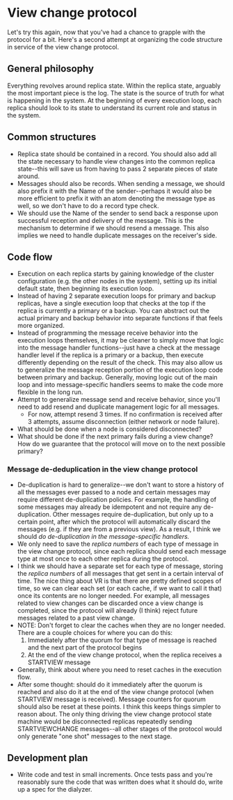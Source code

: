 # View change protocol
Let's try this again, now that you've had a chance to grapple with the protocol
for a bit. Here's a second attempt at organizing the code structure in service
of the view change protocol.

## General philosophy
Everything revolves around replica state. Within the replica state, arguably the
most important piece is the log. The state is the source of truth for what is
happening in the system. At the beginning of every execution loop, each replica
should look to its state to understand its current role and status in the system.

## Common structures
- Replica state should be contained in a record. You should also add all the
state necessary to handle view changes into the common replica state--this will
save us from having to pass 2 separate pieces of state around.
- Messages should also be records. When sending a message, we should also prefix
it with the Name of the sender--perhaps it would also be more efficient to
prefix it with an atom denoting the message type as well, so we don't have to
do a record type check.
- We should use the Name of the sender to send back a response upon successful
reception and delivery of the message. This is the mechanism to determine if we
should resend a message. This also implies we need to handle duplicate messages
on the receiver's side.

## Code flow
- Execution on each replica starts by gaining knowledge of the cluster
configuration (e.g. the other nodes in the system), setting up its initial
default state, then beginning its execution loop.
- Instead of having 2 separate execution loops for primary and backup replicas,
have a single execution loop that checks at the top if the replica is
currently a primary or a backup. You can abstract out the actual primary and
backup behavior into separate functions if that feels more organized.
- Instead of programming the message receive behavior into the execution loops
themselves, it may be cleaner to simply move that logic into the message handler
functions--just have a check at the message handler level if the replica is a
primary or a backup, then execute differently depending on the result of the
check. This may also allow us to generalize the message reception portion of the
execution loop code between primary and backup. Generally, moving logic out
of the main loop and into message-specific handlers seems to make the code
more flexible in the long run.
- Attempt to generalize message send and receive behavior, since you'll need
to add resend and duplicate management logic for all messages.
  - For now, attempt resend 3 times. If no confirmation is received after 3
  attempts, assume disconnection (either network or node failure).
- What should be done when a node is considered disconnected?
- What should be done if the next primary fails during a view change? How do we
guarantee that the protocol will move on to the next possible primary?

### Message de-deduplication in the view change protocol
- De-duplication is hard to generalize--we don't want to store a history of all
the messages ever passed to a node and certain messages may require different
de-duplication policies. For example, the handling of some messages may already
be idempotent and not require any de-duplication. Other messages require
de-duplication, but only up to a certain point, after which the protocol will
automatically discard the messages (e.g. if they are from a previous view). As
a result, I think we should *do de-duplication in the message-specific handlers.*
- We only need to save the *replica numbers* of each type of message in the view
change protocol, since each replica should send each message type at most once
to each other replica during the protocol.
- I think we should have a separate set for each type of message, storing the
*replica numbers* of all messages that get sent in a certain interval of time.
The nice thing about VR is that there are pretty defined scopes of time, so we
can clear each set (or each cache, if we want to call it that) once its contents
are no longer needed. For example, all messages related to view changes can be
discarded once a view change is completed, since the protocol will already
(I think) reject future messages related to a past view change.
- NOTE: Don't forget to clear the caches when they are no longer needed. There
are a couple choices for where you can do this:
    1) Immediately after the quorum for that type of message is reached and the
    next part of the protocol begins
    2) At the end of the view change protocol, when the replica receives a
    STARTVIEW message
- Generally, think about where you need to reset caches in the execution flow.
- After some thought: should do it immediately after the quorum is reached and
also do it at the end of the view change protocol (when STARTVIEW message is
received). Message counters for quorum should also be reset at these points.
I think this keeps things simpler to reason about. The only thing driving the
view change protocol state machine would be disconnected replicas repeatedly
sending STARTVIEWCHANGE messages--all other stages of the protocol would only
generate "one shot" messages to the next stage.

## Development plan
- Write code and test in small increments. Once tests pass and you're reasonably
sure the code that was written does what it should do, write up a spec for the
dialyzer.
